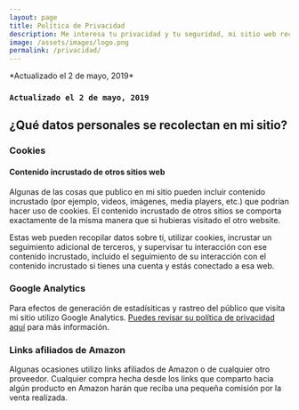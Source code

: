 ```yaml
---
layout: page
title: Política de Privacidad
description: Me interesa tu privacidad y tu seguridad, mi sitio web recolecta alguna información sobre ti (muy poca realmente) y aquí te explico qué.
image: /assets/images/logo.png
permalink: /privacidad/
---
```


<p class="text-center">*Actualizado el 2 de mayo, 2019*</p>

<div class="card last-updated text-center">
<div class="card-body">
<h3 class="card-text">
<code>Actualizado el 2 de mayo, 2019</code>
</h3>
</div>
</div>

## ¿Qué datos personales se recolectan en mi sitio?

### Cookies

#### Contenido incrustado de otros sitios web
Algunas de las cosas que publico en mi sitio pueden incluir contenido incrustado (por ejemplo, videos, imágenes, media players, etc.) que podrían hacer uso de cookies. El contenido incrustado de otros sitios se comporta exactamente de la misma manera que si hubieras visitado el otro website.

Estas web pueden recopilar datos sobre ti, utilizar cookies, incrustar un seguimiento adicional de terceros, y supervisar tu interacción con ese contenido incrustado, incluido el seguimiento de su interacción con el contenido incrustado si tienes una cuenta y estás conectado a esa web.

### Google Analytics
Para efectos de generación de estadísiticas y rastreo del público que visita mi sitio utilizo Google Analytics. [Puedes revisar su política de privacidad aquí][1] para más información.

### Links afiliados de Amazon
Algunas ocasiones utilizo links afiliados de Amazon o de cualquier otro proveedor. Cualquier compra hecha desde los links que comparto hacia algún producto en Amazon harán que reciba una pequeña comisión por la venta realizada.

[1]: https://policies.google.com/privacy